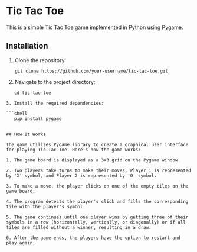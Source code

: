 # Tic Tac Toe

This is a simple Tic Tac Toe game implemented in Python using Pygame.

## Installation

1. Clone the repository:

   ```shell
   git clone https://github.com/your-username/tic-tac-toe.git
   
2. Navigate to the project directory:

  ```shell
     cd tic-tac-toe

3. Install the required dependencies:

  ```shell
     pip install pygame


## How It Works

The game utilizes Pygame library to create a graphical user interface for playing Tic Tac Toe. Here's how the game works:

1. The game board is displayed as a 3x3 grid on the Pygame window.

2. Two players take turns to make their moves. Player 1 is represented by 'X' symbol, and Player 2 is represented by 'O' symbol.

3. To make a move, the player clicks on one of the empty tiles on the game board.

4. The program detects the player's click and fills the corresponding tile with the player's symbol.

5. The game continues until one player wins by getting three of their symbols in a row (horizontally, vertically, or diagonally) or if all tiles are filled without a winner, resulting in a draw.

6. After the game ends, the players have the option to restart and play again.
